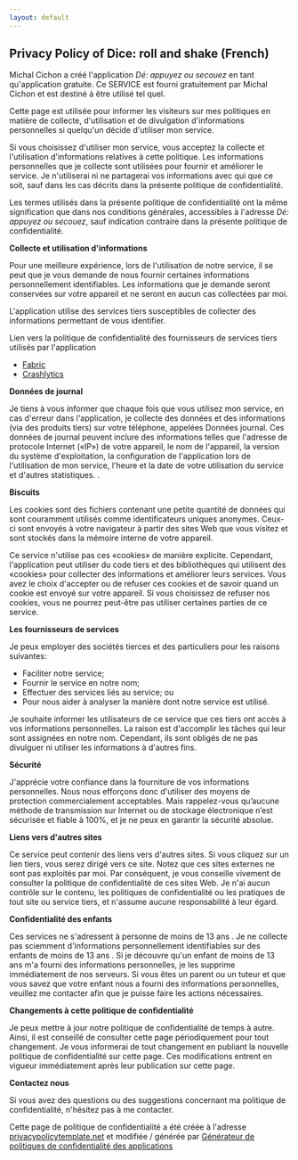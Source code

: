 ```yaml
---
layout: default
---
```


## Privacy Policy of Dice: roll and shake (French)

Michal Cichon a créé l'application *Dé: appuyez ou secouez* en tant qu'application gratuite. Ce SERVICE est fourni gratuitement par Michal Cichon et est destiné à être utilisé tel quel.

Cette page est utilisée pour informer les visiteurs sur mes politiques en matière de collecte, d'utilisation et de divulgation d'informations personnelles si quelqu'un décide d'utiliser mon service.

Si vous choisissez d'utiliser mon service, vous acceptez la collecte et l'utilisation d'informations relatives à cette politique. Les informations personnelles que je collecte sont utilisées pour fournir et améliorer le service. Je n'utiliserai ni ne partagerai vos informations avec qui que ce soit, sauf dans les cas décrits dans la présente politique de confidentialité.

Les termes utilisés dans la présente politique de confidentialité ont la même signification que dans nos conditions générales, accessibles à l'adresse *Dé: appuyez ou secouez*, sauf indication contraire dans la présente politique de confidentialité.

**Collecte et utilisation d'informations**

Pour une meilleure expérience, lors de l'utilisation de notre service, il se peut que je vous demande de nous fournir certaines informations personnellement identifiables. Les informations que je demande seront conservées sur votre appareil et ne seront en aucun cas collectées par moi.

L'application utilise des services tiers susceptibles de collecter des informations permettant de vous identifier.

Lien vers la politique de confidentialité des fournisseurs de services tiers utilisés par l'application

* [Fabric](https://fabric.io/privacy)
* [Crashlytics](https://try.crashlytics.com/terms/privacy-policy.pdf)

**Données de journal**

Je tiens à vous informer que chaque fois que vous utilisez mon service, en cas d'erreur dans l'application, je collecte des données et des informations (via des produits tiers) sur votre téléphone, appelées Données journal. Ces données de journal peuvent inclure des informations telles que l'adresse de protocole Internet («IP») de votre appareil, le nom de l'appareil, la version du système d'exploitation, la configuration de l'application lors de l'utilisation de mon service, l'heure et la date de votre utilisation du service et d'autres statistiques. .

**Biscuits**

Les cookies sont des fichiers contenant une petite quantité de données qui sont couramment utilisés comme identificateurs uniques anonymes. Ceux-ci sont envoyés à votre navigateur à partir des sites Web que vous visitez et sont stockés dans la mémoire interne de votre appareil.

Ce service n'utilise pas ces «cookies» de manière explicite. Cependant, l'application peut utiliser du code tiers et des bibliothèques qui utilisent des «cookies» pour collecter des informations et améliorer leurs services. Vous avez le choix d'accepter ou de refuser ces cookies et de savoir quand un cookie est envoyé sur votre appareil. Si vous choisissez de refuser nos cookies, vous ne pourrez peut-être pas utiliser certaines parties de ce service.

**Les fournisseurs de services**

Je peux employer des sociétés tierces et des particuliers pour les raisons suivantes:

* Faciliter notre service;
* Fournir le service en notre nom;
* Effectuer des services liés au service; ou
* Pour nous aider à analyser la manière dont notre service est utilisé.

Je souhaite informer les utilisateurs de ce service que ces tiers ont accès à vos informations personnelles. La raison est d'accomplir les tâches qui leur sont assignées en notre nom. Cependant, ils sont obligés de ne pas divulguer ni utiliser les informations à d'autres fins.

**Sécurité**

J'apprécie votre confiance dans la fourniture de vos informations personnelles. Nous nous efforçons donc d'utiliser des moyens de protection commercialement acceptables. Mais rappelez-vous qu’aucune méthode de transmission sur Internet ou de stockage électronique n’est sécurisée et fiable à 100%, et je ne peux en garantir la sécurité absolue.

**Liens vers d'autres sites**

Ce service peut contenir des liens vers d'autres sites. Si vous cliquez sur un lien tiers, vous serez dirigé vers ce site. Notez que ces sites externes ne sont pas exploités par moi. Par conséquent, je vous conseille vivement de consulter la politique de confidentialité de ces sites Web. Je n'ai aucun contrôle sur le contenu, les politiques de confidentialité ou les pratiques de tout site ou service tiers, et n'assume aucune responsabilité à leur égard.

**Confidentialité des enfants**

Ces services ne s'adressent à personne de moins de 13 ans \. Je ne collecte pas sciemment d'informations personnellement identifiables sur des enfants de moins de 13 ans \. Si je découvre qu'un enfant de moins de 13 ans m'a fourni des informations personnelles, je les supprime immédiatement de nos serveurs. Si vous êtes un parent ou un tuteur et que vous savez que votre enfant nous a fourni des informations personnelles, veuillez me contacter afin que je puisse faire les actions nécessaires.

**Changements à cette politique de confidentialité**

Je peux mettre à jour notre politique de confidentialité de temps à autre. Ainsi, il est conseillé de consulter cette page périodiquement pour tout changement. Je vous informerai de tout changement en publiant la nouvelle politique de confidentialité sur cette page. Ces modifications entrent en vigueur immédiatement après leur publication sur cette page.

**Contactez nous**

Si vous avez des questions ou des suggestions concernant ma politique de confidentialité, n'hésitez pas à me contacter.

Cette page de politique de confidentialité a été créée à l'adresse [privacypolicytemplate.net](https://privacypolicytemplate.net) et modifiée / générée par [Générateur de politiques de confidentialité des applications](https://app-privacy-policy-generator.firebaseapp.com/)